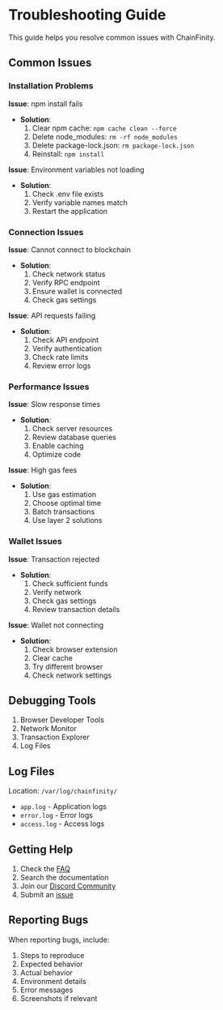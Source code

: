 # Troubleshooting Guide

This guide helps you resolve common issues with ChainFinity.

## Common Issues

### Installation Problems

**Issue**: npm install fails
- **Solution**: 
  1. Clear npm cache: `npm cache clean --force`
  2. Delete node_modules: `rm -rf node_modules`
  3. Delete package-lock.json: `rm package-lock.json`
  4. Reinstall: `npm install`

**Issue**: Environment variables not loading
- **Solution**:
  1. Check .env file exists
  2. Verify variable names match
  3. Restart the application

### Connection Issues

**Issue**: Cannot connect to blockchain
- **Solution**:
  1. Check network status
  2. Verify RPC endpoint
  3. Ensure wallet is connected
  4. Check gas settings

**Issue**: API requests failing
- **Solution**:
  1. Check API endpoint
  2. Verify authentication
  3. Check rate limits
  4. Review error logs

### Performance Issues

**Issue**: Slow response times
- **Solution**:
  1. Check server resources
  2. Review database queries
  3. Enable caching
  4. Optimize code

**Issue**: High gas fees
- **Solution**:
  1. Use gas estimation
  2. Choose optimal time
  3. Batch transactions
  4. Use layer 2 solutions

### Wallet Issues

**Issue**: Transaction rejected
- **Solution**:
  1. Check sufficient funds
  2. Verify network
  3. Check gas settings
  4. Review transaction details

**Issue**: Wallet not connecting
- **Solution**:
  1. Check browser extension
  2. Clear cache
  3. Try different browser
  4. Check network settings

## Debugging Tools

1. Browser Developer Tools
2. Network Monitor
3. Transaction Explorer
4. Log Files

## Log Files

Location: `/var/log/chainfinity/`
- `app.log` - Application logs
- `error.log` - Error logs
- `access.log` - Access logs

## Getting Help

1. Check the [FAQ](./faq.md)
2. Search the documentation
3. Join our [Discord Community](https://discord.gg/chainfinity)
4. Submit an [issue](https://github.com/your-org/chainfinity/issues)

## Reporting Bugs

When reporting bugs, include:
1. Steps to reproduce
2. Expected behavior
3. Actual behavior
4. Environment details
5. Error messages
6. Screenshots if relevant 